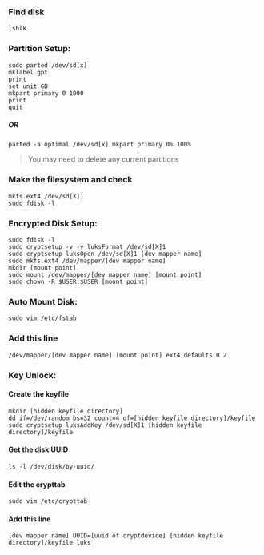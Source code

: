 ### Find disk

```
lsblk
```

### Partition Setup:

```
sudo parted /dev/sd[x]
mklabel gpt
print
set unit GB
mkpart primary 0 1000
print
quit
```

##### ***OR***

```
parted -a optimal /dev/sd[x] mkpart primary 0% 100%
```

> You may need to delete any current partitions

### Make the filesystem and check

```
mkfs.ext4 /dev/sd[X]1
sudo fdisk -l
```

### Encrypted Disk Setup:

```
sudo fdisk -l
sudo cryptsetup -v -y luksFormat /dev/sd[X]1
sudo cryptsetup luksOpen /dev/sd[X]1 [dev mapper name]
sudo mkfs.ext4 /dev/mapper/[dev mapper name]
mkdir [mount point]
sudo mount /dev/mapper/[dev mapper name] [mount point]
sudo chown -R $USER:$USER [mount point]
```

### Auto Mount Disk:

```
sudo vim /etc/fstab
```

### Add this line

```
/dev/mapper/[dev mapper name] [mount point] ext4 defaults 0 2
```

### Key Unlock:

#### Create the keyfile

```
mkdir [hidden keyfile directory]
dd if=/dev/random bs=32 count=4 of=[hidden keyfile directory]/keyfile
sudo cryptsetup luksAddKey /dev/sd[X]1 [hidden keyfile directory]/keyfile
```
#### Get the disk UUID

```
ls -l /dev/disk/by-uuid/
```

#### Edit the crypttab

```
sudo vim /etc/crypttab
```

#### Add this line

```
[dev mapper name] UUID=[uuid of cryptdevice] [hidden keyfile directory]/keyfile luks
```
